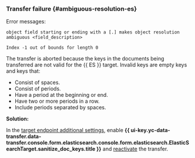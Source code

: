 ### Transfer failure {#ambiguous-resolution-es}

Error messages:

```text
object field starting or ending with a [.] makes object resolution ambiguous <field_description>

Index -1 out of bounds for length 0
```

The transfer is aborted because the keys in the documents being transferred are not valid for the {{ ES }} target. Invalid keys are empty keys and keys that:

* Consist of spaces.
* Consist of periods.
* Have a period at the beginning or end.
* Have two or more periods in a row.
* Include periods separated by spaces.

**Solution:**

In the [target endpoint additional settings](../../../../data-transfer/operations/endpoint/target/elasticsearch.md#additional-settings), enable **{{ ui-key.yc-data-transfer.data-transfer.console.form.elasticsearch.console.form.elasticsearch.ElasticSearchTarget.sanitize_doc_keys.title }}** and [reactivate](../../../../data-transfer/operations/transfer.md#activate) the transfer.
